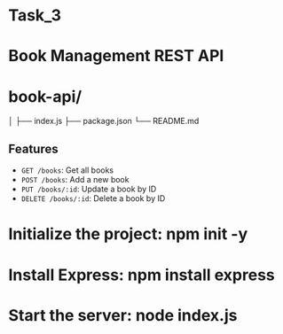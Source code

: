 # Task_3
# Book Management REST API

# book-api/
│
├── index.js
├── package.json
└── README.md

## Features

- `GET /books`: Get all books
- `POST /books`: Add a new book
- `PUT /books/:id`: Update a book by ID
- `DELETE /books/:id`: Delete a book by ID

# Initialize the project: npm init -y
# Install Express: npm install express
# Start the server: node index.js
